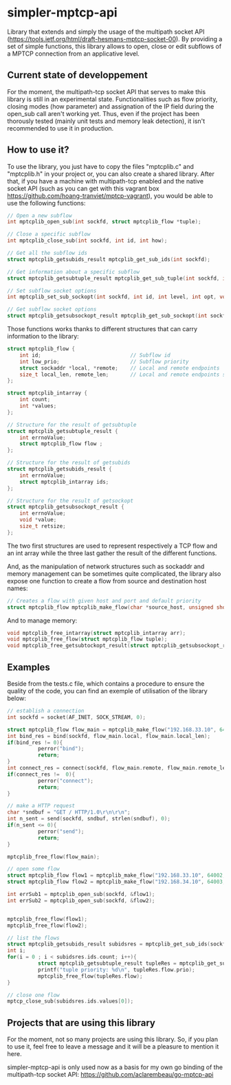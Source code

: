 # simpler-mptcp-api

Library that extends and simply the usage of the multipath socket API (https://tools.ietf.org/html/draft-hesmans-mptcp-socket-00). 
By providing a set of simple functions, this library allows to open, close or edit subflows of a MPTCP connection from an applicative level. 

## Current state of developpement

For the moment, the multipath-tcp socket API that serves to make this library is still in an experimental state. 
Functionalities such as flow priority, closing modes (how parameter) and assignation of the IP field during the open_sub call aren't working yet. 
Thus, even if the project has been thorously tested (mainly unit tests and memory leak detection), it isn't recommended to use it in production. 

## How to use it? 

To use the library, you just have to copy the files "mptcplib.c" and "mptcplib.h" in your project or, you can also create a shared library. 
After that, if you have a machine with multipath-tcp enabled and the native socket API (such as you can get with this vagrant box https://github.com/hoang-tranviet/mptcp-vagrant), you would be able to use the following functions: 

```c
// Open a new subflow
int mptcplib_open_sub(int sockfd, struct mptcplib_flow *tuple);

// Close a specific subflow
int mptcplib_close_sub(int sockfd, int id, int how);

// Get all the subflow ids
struct mptcplib_getsubids_result mptcplib_get_sub_ids(int sockfd);

// Get information about a specific subflow
struct mptcplib_getsubtuple_result mptcplib_get_sub_tuple(int sockfd, int id);

// Set subflow socket options
int mptcplib_set_sub_sockopt(int sockfd, int id, int level, int opt, void *val, size_t size);

// Get subflow socket options
struct mptcplib_getsubsockopt_result mptcplib_get_sub_sockopt(int sockfd, int id, int level, int opt, size_t size);
```

Those functions works thanks to different structures that can carry information to the library: 

```c
struct mptcplib_flow {
    int id;                             // Subflow id
    int low_prio;                       // Subflow priority
    struct sockaddr *local, *remote;    // Local and remote endpoints
    size_t local_len, remote_len;       // Local and remote endpoints sizes
};

struct mptcplib_intarray {
    int count;
    int *values;
};

// Structure for the result of getsubtuple
struct mptcplib_getsubtuple_result {
    int errnoValue;
    struct mptcplib_flow flow ;
};

// Structure for the result of getsubids
struct mptcplib_getsubids_result {
    int errnoValue;
    struct mptcplib_intarray ids;
};

// Structure for the result of getsockopt
struct mptcplib_getsubsockopt_result {
    int errnoValue;
    void *value;
    size_t retsize;
};
```

The two first structures are used to represent respectively a TCP flow and an int array while the three last gather the result of the different functions. 

And, as the manipulation of network structures such as sockaddr and memory management can be sometimes quite complicated, the library also expose one function to create a flow from source and destination host names: 

```c
// Creates a flow with given host and port and default priority
struct mptcplib_flow mptcplib_make_flow(char *source_host, unsigned short source_port, char *dest_host, unsigned short dest_port);
```

And to manage memory: 

```c
void mptcplib_free_intarray(struct mptcplib_intarray arr);
void mptcplib_free_flow(struct mptcplib_flow tuple);
void mptcplib_free_getsubtockopt_result(struct mptcplib_getsubsockopt_result sockopt);
```

## Examples 

Beside from the tests.c file, which contains a procedure to ensure the quality of the code, you can find an exemple of utilisation of the library below: 

```c
// establish a connection
int sockfd = socket(AF_INET, SOCK_STREAM, 0);

struct mptcplib_flow flow_main = mptcplib_make_flow("192.168.33.10", 64001, "multipath-tcp.org", 80);
int bind_res = bind(sockfd, flow_main.local, flow_main.local_len);
if(bind_res != 0){
          perror("bind");
          return;
}
int connect_res = connect(sockfd, flow_main.remote, flow_main.remote_len);
if(connect_res !=  0){
          perror("connect");
          return;
}

// make a HTTP request
char *sndbuf = "GET / HTTP/1.0\r\n\r\n";
int n_sent = send(sockfd, sndbuf, strlen(sndbuf), 0);
if(n_sent <= 0){
          perror("send");
          return;
}

mptcplib_free_flow(flow_main);

// open some flow
struct mptcplib_flow flow1 = mptcplib_make_flow("192.168.33.10", 64002, "multipath-tcp.org", 80);
struct mptcplib_flow flow2 = mptcplib_make_flow("192.168.34.10", 64003, "multipath-tcp.org", 80);

int errSub1 = mptcplib_open_sub(sockfd, &flow1);
int errSub2 = mptcplib_open_sub(sockfd, &flow2);


mptcplib_free_flow(flow1);
mptcplib_free_flow(flow2);

// list the flows
struct mptcplib_getsubids_result subidsres = mptcplib_get_sub_ids(sockfd);
int i;
for(i = 0 ; i < subidsres.ids.count; i++){
          struct mptcplib_getsubtuple_result tupleRes = mptcplib_get_sub_tuple(sockfd, subidsres.ids.values[i]);
          printf("tuple priority: %d\n", tupleRes.flow.prio); 
          mptcplib_free_flow(tupleRes.flow);
}

// close one flow
mptcp_close_sub(subidsres.ids.values[0]); 
```
    
## Projects that are using this library 

For the moment, not so many projects are using this library. So, if you plan to use it, feel free to leave a message and it will be a pleasure to mention it here. 

simpler-mptcp-api is only used now as a basis for my own go binding of the multipath-tcp socket API: 
https://github.com/aclarembeau/go-mptcp-api

